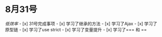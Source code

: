 # 8月31号
*低效率*
    - [x] 31号完成事项
       - [x] 学习了继承的方法
       - [x] 学习了Ajax
       - [x] 学习了原型链
       - [x] 学习了use strict
       - [x] 学习了变量提升
       - [x] 学习了=== 和 ==
    
